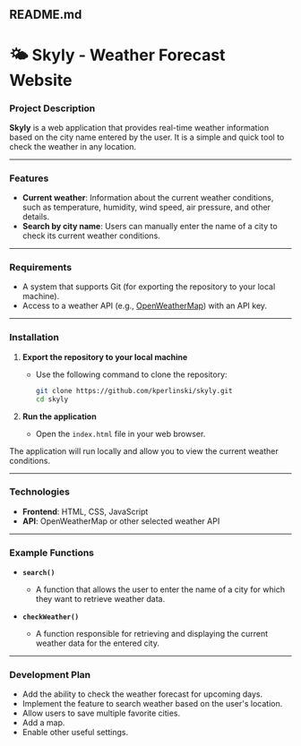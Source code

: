 ## README.md

# 🌤 Skyly - Weather Forecast Website

### Project Description
**Skyly** is a web application that provides real-time weather information based on the city name entered by the user. It is a simple and quick tool to check the weather in any location.

---

### Features
- **Current weather**: Information about the current weather conditions, such as temperature, humidity, wind speed, air pressure, and other details.
- **Search by city name**: Users can manually enter the name of a city to check its current weather conditions.

---

### Requirements
- A system that supports Git (for exporting the repository to your local machine).
- Access to a weather API (e.g., [OpenWeatherMap](https://openweathermap.org/api)) with an API key.

---

### Installation

1. **Export the repository to your local machine**
   - Use the following command to clone the repository:
     ```bash
     git clone https://github.com/kperlinski/skyly.git
     cd skyly
     ```

2. **Run the application**
   - Open the `index.html` file in your web browser.

The application will run locally and allow you to view the current weather conditions.

---

### Technologies
- **Frontend**: HTML, CSS, JavaScript
- **API**: OpenWeatherMap or other selected weather API

---

### Example Functions

- **`search()`**
  - A function that allows the user to enter the name of a city for which they want to retrieve weather data.

- **`checkWeather()`**
  - A function responsible for retrieving and displaying the current weather data for the entered city.

---

### Development Plan
- Add the ability to check the weather forecast for upcoming days.
- Implement the feature to search weather based on the user's location.
- Allow users to save multiple favorite cities.
- Add a map.
- Enable other useful settings.
